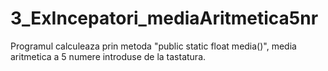 # 3_ExIncepatori_mediaAritmetica5nr
Programul calculeaza prin metoda "public static float media()", media aritmetica a 5 numere introduse de la tastatura.

